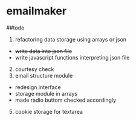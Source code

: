 # emailmaker

##todo
1. refactoring data storage using arrays or json
  * ~~write data into json file~~
  * write javascript functions interpreting json file
2. courtesy check
3. email structure module
  * redesign interface
  * storage module in arrays
  * made radio buttom checked accordingly
5. cookie storage for textarea
